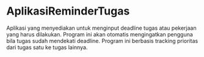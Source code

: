 # AplikasiReminderTugas
Aplikasi yang menyediakan untuk menginput deadline tugas atau pekerjaan yang harus dilakukan. ⁠Program ini akan otomatis mengingatkan pengguna bila tugas sudah mendekati deadline.  Program ini berbasis tracking prioritas dari tugas satu ke tugas lainnya.
